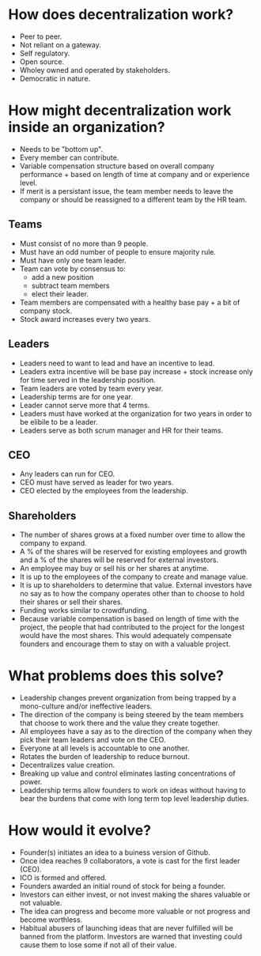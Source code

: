 # How does decentralization work?

- Peer to peer.
- Not reliant on a gateway.
- Self regulatory.
- Open source.
- Wholey owned and operated by stakeholders.
- Democratic in nature.


# How might decentralization work inside an organization?

- Needs to be "bottom up".
- Every member can contribute.
- Variable compensation structure based on overall company performance + based on length of time at company and or experience level.  
- If merit is a persistant issue, the team member needs to leave the company or should be reassigned to a different team by the HR team.

## Teams
- Must consist of no more than 9 people. 
- Must have an odd number of people to ensure majority rule.
- Must have only one team leader.
- Team can vote by consensus to:
    - add a new position
    - subtract team members
    - elect their leader.
- Team members are compensated with a healthy base pay +  a bit of company stock. 
- Stock award increases every two years.

## Leaders
- Leaders need to want to lead and have an incentive to lead.
- Leaders extra incentive will be base pay increase + stock increase only for time served in the leadership position. 
- Team leaders are voted by team every year.
- Leadership terms are for one year. 
- Leader cannot serve more that 4 terms.
- Leaders must have worked at the organization for two years in order to be elibile to be a leader.
- Leaders serve as both scrum manager and HR for their teams. 

## CEO 
- Any leaders can run for CEO. 
- CEO must have served as leader for two years. 
- CEO elected by the employees from the leadership. 


## Shareholders
- The number of shares grows at a fixed number over time to allow the company to expand. 
- A % of the shares will be reserved for existing employees and growth and a % of the shares will be reserved for external investors. 
- An employee may buy or sell his or her shares at anytime.
- It is up to the employees of the company to create and manage value. 
- It is up to shareholders to determine that value. External investors have no say as to how the company operates other than to choose to hold their shares or sell their shares.
- Funding works similar to crowdfunding.
- Because variable compensation is based on length of time with the project, the people that had contributed to the project for the longest would have the most shares. This would adequately compensate founders and encourage them to stay on with a valuable project. 


# What problems does this solve?
- Leadership changes prevent organization from being trapped by a mono-culture and/or ineffective leaders.
- The direction of the company is being steered by the team members that choose to work there and the value they create together. 
-  All employees have a say as to the direction of the company when they pick their team leaders and vote on the CEO.
- Everyone at all levels is accountable to one another. 
- Rotates the burden of leadership to reduce burnout. 
- Decentralizes value creation. 
- Breaking up value and control eliminates lasting concentrations of power.
- Leaddership terms allow founders to work on ideas without having to bear the burdens that come with long term top level leadership duties.

# How would it evolve?

- Founder(s) initiates an idea to a buiness version of Github.
- Once idea reaches 9 collaborators, a vote is cast for the first leader (CEO).
- ICO is formed and offered. 
- Founders awarded an initial round of stock for being a founder. 
- Investors can either invest, or not invest making the shares valuable or not valuable. 
- The idea can progress and become more valuable or not progress and become worthless. 
- Habitual abusers of launching ideas that are never fulfilled will be banned from the platform. Investors are warned that investing could cause them to lose some if not all of their value. 


